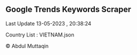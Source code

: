 

## Google Trends Keywords Scraper 
 
Last Update 13-05-2023 , 20:38:24

Country List :
VIETNAM.json



© Abdul Muttaqin 
